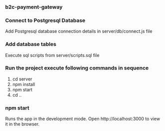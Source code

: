 ### b2c-payment-gateway

### Connect to Postgresql Database
Add Postgresql database connection details in server/db/connect.js file

### Add database tables
Execute sql scripts from server/scripts.sql file

### Run the project execute following commands in sequence
1. cd server
2. npm install
3. npm start
4. cd ..

### npm start
Runs the app in the development mode.
Open http://localhost:3000 to view it in the browser.






